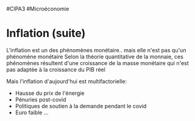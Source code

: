 #CIPA3 #Microéconomie

# Inflation (suite)
L'inflation est un des phénomènes monétaire.. mais elle n'est pas qu'un phénomène monétaire
Selon la théorie quantitative de la monnaie, ces phénomènes résultent d'une croissance de la masse monétaire qui n'est pas adaptée à la croissance du PIB réel

Mais l'inflation d'aujourd'hui est multifactorielle:
- Hausse du prix de l'énergie
- Pénuries post-covid
- Politiques de soutien à la demande pendant le covid
- Euro faible ...


